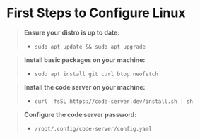# First Steps to Configure Linux

> **Ensure your distro is up to date:**
> - `sudo apt update && sudo apt upgrade`

> **Install basic packages on your machine:**
> - `sudo apt install git curl btop neofetch`

> **Install the code server on your machine:**
> - `curl -fsSL https://code-server.dev/install.sh | sh`

> **Configure the code server password:**
> - `/root/.config/code-server/config.yaml`

